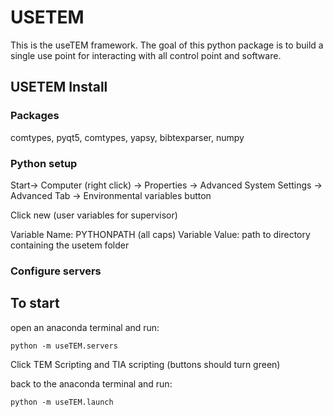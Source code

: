 # USETEM

This is the useTEM framework.  The goal of this python package is to build a single use point for interacting with all control point and software.  


## USETEM Install

### Packages

comtypes, pyqt5, comtypes, yapsy, bibtexparser, numpy


### Python setup

Start->  Computer (right click) -> Properties -> Advanced System Settings -> Advanced Tab -> Environmental variables button

Click new (user variables for supervisor)

Variable Name: PYTHONPATH (all caps)
Variable Value: path to directory containing the usetem folder


### Configure servers


## To start

open an anaconda terminal and run:

	python -m useTEM.servers

Click TEM Scripting and TIA scripting (buttons should turn green)

back to the anaconda terminal and run:

	python -m useTEM.launch

